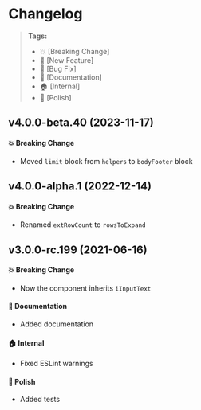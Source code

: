 Changelog
=========

> **Tags:**
> - :boom:       [Breaking Change]
> - :rocket:     [New Feature]
> - :bug:        [Bug Fix]
> - :memo:       [Documentation]
> - :house:      [Internal]
> - :nail_care:  [Polish]

## v4.0.0-beta.40 (2023-11-17)

#### :boom: Breaking Change

* Moved `limit` block from `helpers` to `bodyFooter` block

## v4.0.0-alpha.1 (2022-12-14)

#### :boom: Breaking Change

* Renamed `extRowCount` to `rowsToExpand`

## v3.0.0-rc.199 (2021-06-16)

#### :boom: Breaking Change

* Now the component inherits `iInputText`

#### :memo: Documentation

* Added documentation

#### :house: Internal

* Fixed ESLint warnings

#### :nail_care: Polish

* Added tests
